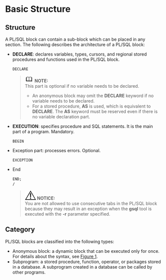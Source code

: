 # Basic Structure<a name="EN-US_TOPIC_0245374607"></a>

## Structure<a name="en-us_topic_0237122217_en-us_topic_0059778559_s764fc3b756ed40e6a5ad9af5559feafa"></a>

A PL/SQL block can contain a sub-block which can be placed in any section. The following describes the architecture of a PL/SQL block:

-   **DECLARE**: declares variables, types, cursors, and regional stored procedures and functions used in the PL/SQL block.

    ```
    DECLARE
    ```

    >![](public_sys-resources/icon-note.gif) **NOTE:**   
    >This part is optional if no variable needs to be declared.  
    >-   An anonymous block may omit the  **DECLARE**  keyword if no variable needs to be declared.  
    >-   For a stored procedure,  **AS**  is used, which is equivalent to  **DECLARE**. The  **AS**  keyword must be reserved even if there is no variable declaration part.  

-   **EXECUTION**: specifies procedure and SQL statements. It is the main part of a program. Mandatory.

    ```
    BEGIN
    ```

-   Exception part: processes errors. Optional.

    ```
    EXCEPTION
    ```

-   End

    ```
    END;
    /
    ```

    >![](public_sys-resources/icon-notice.gif) **NOTICE:**   
    >You are not allowed to use consecutive tabs in the PL/SQL block because they may result in an exception when the  **gsql**  tool is executed with the  **-r**  parameter specified.  


## Category<a name="en-us_topic_0237122217_en-us_topic_0059778559_se3799278381c4fcc9654d957d2f87ba0"></a>

PL/SQL blocks are classified into the following types:

-   Anonymous block: a dynamic block that can be executed only for once. For details about the syntax, see  [Figure 1](anonymous-blocks.md#en-us_topic_0237122218_en-us_topic_0059779171_f19ed9f384e0646f29744951d7eec8c3b).
-   Subprogram: a stored procedure, function, operator, or packages stored in a database. A subprogram created in a database can be called by other programs.


